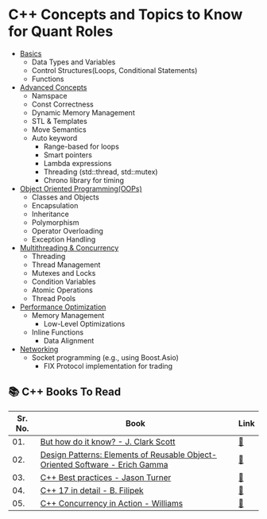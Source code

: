 # C++ Concepts and Topics to Know for Quant Roles

- [Basics]()
  -	Data Types and Variables
  -	Control Structures(Loops, Conditional Statements)
  -	Functions
- [Advanced Concepts]()
  - Namspace
  - Const Correctness
  - Dynamic Memory Management
  - STL & Templates
  - Move Semantics
  - Auto keyword
	- Range-based for loops
	-	Smart pointers
	-	Lambda expressions
	-	Threading (std::thread, std::mutex)
	-	Chrono library for timing
- [Object Oriented Programming(OOPs)]()
  - Classes and Objects
  - Encapsulation
  - Inheritance
  - Polymorphism
  - Operator Overloading
  - Exception Handling 
- [Multithreading & Concurrency]()
  - Threading
  - Thread Management
  - Mutexes and Locks
  - Condition Variables
  - Atomic Operations
  - Thread Pools
- [Performance Optimization]()
  - Memory Management
	-	Low-Level Optimizations
  -	Inline Functions
	-	Data Alignment
- [Networking]()
  -	Socket programming (e.g., using Boost.Asio)
	-	FIX Protocol implementation for trading

## 📚 C++ Books To Read

| Sr. No. | Book |Link |
|-----| --------| -----|
| 01. | [But how do it know?  - J. Clark Scott]() | [📖]()
| 02. | [Design Patterns:  Elements of Reusable Object-Oriented Software - Erich Gamma]() | [📖]()
| 03. | [C++ Best practices - Jason Turner]() | [📖]()
| 04. | [C++ 17 in detail - B. Filipek]() | [📖]()
| 05. | [C++ Concurrency in Action - Williams]() | [📖]()
